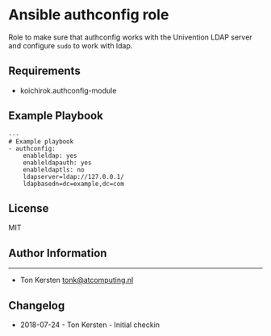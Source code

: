 # Ansible authconfig role
Role to make sure that authconfig works with the Univention LDAP server
and configure `sudo` to work with ldap.


## Requirements
- koichirok.authconfig-module


## Example Playbook

```
---
# Example playbook
- authconfig:
    enableldap: yes
    enableldapauth: yes
    enableldaptls: no
    ldapserver=ldap://127.0.0.1/
    ldapbasedn=dc=example,dc=com
```

## License
MIT


## Author Information
------------------
  - Ton Kersten <tonk@atcomputing.nl>


## Changelog
  - 2018-07-24 - Ton Kersten - Initial checkin
